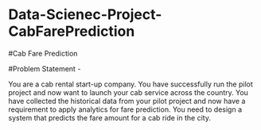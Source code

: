 # Data-Scienec-Project-CabFarePrediction

#Cab Fare Prediction


#Problem Statement -

You are a cab rental start-up company. You have successfully run the pilot project and
now want to launch your cab service across the country. You have collected the
historical data from your pilot project and now have a requirement to apply analytics for
fare prediction. You need to design a system that predicts the fare amount for a cab ride
in the city.
